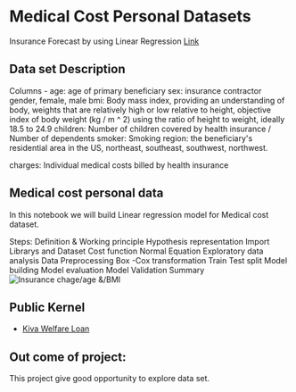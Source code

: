 # Medical Cost Personal Datasets
Insurance Forecast by using Linear Regression [Link](https://www.kaggle.com/mirichoi0218/insurance)
 

## Data set Description
Columns - age: age of primary beneficiary
sex: insurance contractor gender, female, male
bmi: Body mass index, providing an understanding of body, weights that are relatively high or low relative to height, objective index of body weight (kg / m ^ 2) using the ratio of height to weight, ideally 18.5 to 24.9
children: Number of children covered by health insurance / Number of dependents
smoker: Smoking
region: the beneficiary's residential area in the US, northeast, southeast, southwest, northwest.

charges: Individual medical costs billed by health insurance

## Medical cost personal data
In this notebook we will build Linear regression model for Medical cost dataset.

Steps:
Definition & Working principle
Hypothesis representation
Import Librarys and Dataset
Cost function
Normal Equation
Exploratory data analysis
Data Preprocessing
Box -Cox transformation
Train Test split
Model building
Model evaluation
Model Validation
Summary
![Insurance chage/age &/BMI](#sc.png)
## Public Kernel
* [Kiva Welfare Loan](https://www.kaggle.com/sudhirnl7/linear-regrssion-tutorial)

## Out come of project:
This project give good opportunity to explore data set.

